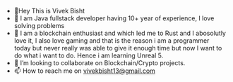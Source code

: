 - 👋Hey This is Vivek Bisht
- 👀 I am Java fullstack developer having 10+ year of experience, I love solving problems 
- 🌱 I am a blockchain enthusiast and which led me to Rust and I abosolutly love it, I also love gaming and that is the reason i am a programmer today
but never really was able to give it enough time but now I want to do what i want to do. Hence i am learning Unreal 5.
- 💞️ I’m looking to collaborate on Blockchain/Crypto projects.
- 📫 How to reach me on vivekbisht13@gmail.com 

<!---
viveksinghbisht/viveksinghbisht is a ✨ special ✨ repository because its `README.md` (this file) appears on your GitHub profile.
You can click the Preview link to take a look at your changes.
--->
